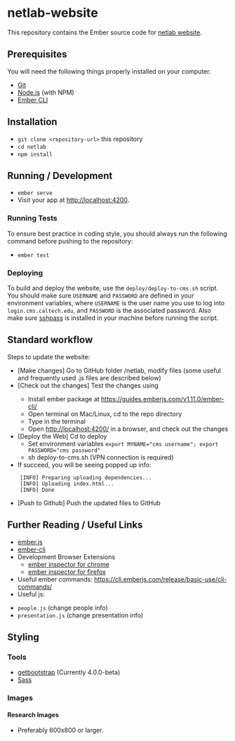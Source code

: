 # netlab-website

This repository contains the Ember source code for [netlab website](http://netlab.caltech.edu).

## Prerequisites

You will need the following things properly installed on your computer.

* [Git](https://git-scm.com/)
* [Node.js](https://nodejs.org/) (with NPM)
* [Ember CLI](https://ember-cli.com/)

## Installation

* `git clone <repository-url>` this repository
* `cd netlab`
* `npm install`

## Running / Development

* `ember serve`
* Visit your app at [http://localhost:4200](http://localhost:4200).


### Running Tests

To ensure best practice in coding style, you should always run the following command before pushing to the repository:

* `ember test`

### Deploying

To build and deploy the website, use the `deploy/deploy-to-cms.sh` script. You should make sure `USERNAME` and `PASSWORD` are defined in your environment variables, where `USERNAME` is the user name you use to log into `login.cms.caltech.edu`, and `PASSWORD` is the associated password. Also make sure [sshpass](https://sourceforge.net/projects/sshpass/) is installed in your machine before running the script.

## Standard workflow
Steps to update the website:
- [Make changes] Go to GitHub folder /netlab, modify files (some useful and frequently used .js files are described below)
- [Check out the changes] Test the changes using <ember serve> 
  - Install ember package at https://guides.emberjs.com/v1.11.0/ember-cli/
  - Open terminal on Mac/Linux, cd to the repo directory
  - Type <ember serve> in the terminal
  - Open <http://localhost:4200/> in a browser, and check out the changes
- [Deploy the Web] Cd to deploy 
  - Set environment variables `export MYNAME="cms username"; export PASSWORD="cms password"`
  - sh deploy-to-cms.sh (VPN connection is required) 
- If succeed, you will be seeing popped up info: 
```
    [INFO] Preparing uploading dependencies...
    [INFO] Uploading index.html...
    [INFO] Done
```
- [Push to Github] Push the updated files to GitHub

## Further Reading / Useful Links

* [ember.js](https://emberjs.com/)
* [ember-cli](https://ember-cli.com/)
* Development Browser Extensions
  * [ember inspector for chrome](https://chrome.google.com/webstore/detail/ember-inspector/bmdblncegkenkacieihfhpjfppoconhi)
  * [ember inspector for firefox](https://addons.mozilla.org/en-US/firefox/addon/ember-inspector/)
* Useful ember commands: https://cli.emberjs.com/release/basic-use/cli-commands/
* Useful js:
- `people.js` (change people info)
- `presentation.js` (change presentation info)

## Styling

### Tools

* [getbootstrap](http://getbootstrap.com/) (Currently 4.0.0-beta)
* [Sass](http://sass-lang.com/)

### Images

#### Research Images

* Preferably 600x800 or larger.
